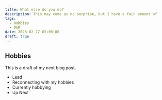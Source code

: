 ```yaml
---
title: What else do you do?
description: This may come as no surprise, but I have a fair amount of nerdy hobbies.
tags:
  - Hobbies
  - D&D
date: 2025-02-27 05:00:00
draft: true
---
```


## Hobbies

This is a draft of my next blog post.

- Lead
- Reconnecting with my hobbies
- Currently hobbying
- Up Next
